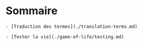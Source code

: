 # Sommaire

    - [Traduction des termes](./translation-terms.md)

    - [Tester la vie](./game-of-life/testing.md)
